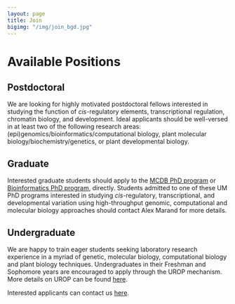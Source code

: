 ```yaml
---
layout: page
title: Join
bigimg: "/img/join_bgd.jpg"
---
```


# Available Positions

## Postdoctoral
We are looking for highly motivated postdoctoral fellows interested in studying the function of *cis*-regulatory elements, transcriptional regulation, chromatin biology, and development. Ideal applicants should be well-versed in at least two of the following research areas: (epi)genomics/bioinformatics/computational biology, plant molecular biology/biochemistry/genetics, or plant developmental biology.

## Graduate
Interested graduate students should apply to the [MCDB PhD program](https://lsa.umich.edu/mcdb/prospective-students.html) or [Bioinformatics PhD program](https://medschool.umich.edu/departments/computational-medicine-bioinformatics/education/phd-program), directly. Students admitted to one of these UM PhD programs interested in studying *cis*-regulatory, transcriptional, and developmental variation using high-throughput genomic, computational and molecular biology approaches should contact Alex Marand for more details.

## Undergraduate
We are happy to train eager students seeking laboratory research experience in a myriad of genetic, molecular biology, computational biology and plant biology techniques. Undergraduates in their Freshman and Sophomore years are encouraged to apply through the UROP mechanism. More details on UROP can be found [here](https://lsa.umich.edu/urop).

Interested applicants can contact us [here](/contact.md).
